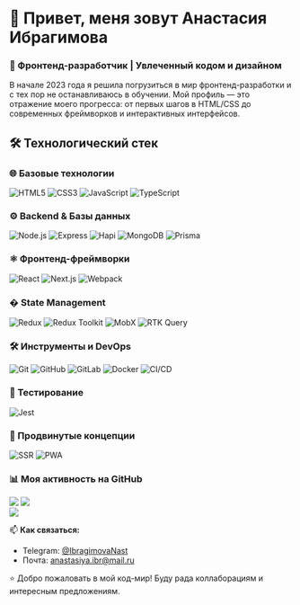 # 👋 Привет, меня зовут Анастасия Ибрагимова  

### 🚀 Фронтенд-разработчик | Увлеченный кодом и дизайном  

В начале 2023 года я решила погрузиться в мир фронтенд-разработки и с тех пор не останавливаюсь в обучении. Мой профиль — это отражение моего прогресса: от первых шагов в HTML/CSS до современных фреймворков и интерактивных интерфейсов.  

## 🛠 Технологический стек  

### 🌐 Базовые технологии  
![HTML5](https://img.shields.io/badge/-HTML5-E34F26?logo=html5&logoColor=white)
![CSS3](https://img.shields.io/badge/-CSS3-1572B6?logo=css3&logoColor=white)
![JavaScript](https://img.shields.io/badge/-JavaScript-F7DF1E?logo=javascript&logoColor=black)
![TypeScript](https://img.shields.io/badge/-TypeScript-3178C6?logo=typescript&logoColor=white)

### ⚙️ Backend & Базы данных  
![Node.js](https://img.shields.io/badge/-Node.js-339933?logo=node.js&logoColor=white)
![Express](https://img.shields.io/badge/-Express-000000?logo=express&logoColor=white)
![Hapi](https://img.shields.io/badge/-Hapi-FFFFFF?logo=hapi&logoColor=black)
![MongoDB](https://img.shields.io/badge/-MongoDB-47A248?logo=mongodb&logoColor=white)
![Prisma](https://img.shields.io/badge/-Prisma-2D3748?logo=prisma&logoColor=white)

### ⚛️ Фронтенд-фреймворки  
![React](https://img.shields.io/badge/-React-61DAFB?logo=react&logoColor=black)
![Next.js](https://img.shields.io/badge/-Next.js-000000?logo=next.js&logoColor=white)
![Webpack](https://img.shields.io/badge/-Webpack-8DD6F9?logo=webpack&logoColor=black)

### � State Management  
![Redux](https://img.shields.io/badge/-Redux-764ABC?logo=redux&logoColor=white)
![Redux Toolkit](https://img.shields.io/badge/-Redux_Toolkit-764ABC?logo=redux&logoColor=white)
![MobX](https://img.shields.io/badge/-MobX-FF9955?logo=mobx&logoColor=black)
![RTK Query](https://img.shields.io/badge/-RTK_Query-764ABC?logo=redux&logoColor=white)

### 🛠️ Инструменты и DevOps  
![Git](https://img.shields.io/badge/-Git-F05032?logo=git&logoColor=white)
![GitHub](https://img.shields.io/badge/-GitHub-181717?logo=github&logoColor=white)
![GitLab](https://img.shields.io/badge/-GitLab-FCA121?logo=gitlab&logoColor=white)
![Docker](https://img.shields.io/badge/-Docker-2496ED?logo=docker&logoColor=white)
![CI/CD](https://img.shields.io/badge/-CI/CD-FFFFFF?logo=githubactions&logoColor=black)

### 🧪 Тестирование  
![Jest](https://img.shields.io/badge/-Jest-C21325?logo=jest&logoColor=white)

### 🚀 Продвинутые концепции  
![SSR](https://img.shields.io/badge/-SSR-000000?logo=next.js&logoColor=white)
![PWA](https://img.shields.io/badge/-PWA-5A0FC8?logo=pwa&logoColor=white)

### 📊 Моя активность на GitHub  
![](http://github-profile-summary-cards.vercel.app/api/cards/profile-details?username=IbragimovaN&theme=default)
![](http://github-profile-summary-cards.vercel.app/api/cards/repos-per-language?username=IbragimovaN&theme=default)  
![](http://github-profile-summary-cards.vercel.app/api/cards/stats?username=IbragimovaN&theme=default)

📫 **Как связаться:**  
- Telegram: [@IbragimovaNast](https://t.me/@IbragimovaNast)  
- Почта: anastasiya.ibr@mail.ru
 

⭐ Добро пожаловать в мой код-мир! Буду рада коллаборациям и интересным предложениям.  
